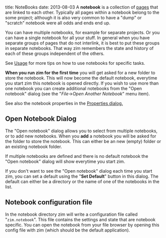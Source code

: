 title: NoteBooks
date: 2013-08-03
A **notebook** is a collection of [pages](./Pages.markdown) that are linked to each other. Typically all pages within a notebook belong to the some project; although it is also very common to have a "dump" or "scratch" notebook were all odds and ends end up.

You can have multiple notebooks, for example for separate projects. Or you can have a single notebook for all your stuff. In general when you have separate groups of pages that do not interlink, it is best to put these groups in separate notebooks. That way zim remembers the state and history of each of these groups independent of the others. 

See [Usage](../Usage.markdown) for more tips on how to use notebooks for specific tasks.

**When you run zim for the first time** you will get asked for a new folder to store the notebook. This will now become the default notebook, everytime you start zim this notebook is opened directly. If you wish to use more than one notebook you can create additional notebooks from the "Open notebook" dialog (see the "*File*->*Open Another Notebook*" menu item).

See also the notebook properties in the [Properties dialog.](./Properties.markdown)

Open Notebook Dialog
--------------------
The "Open notebook" dialog allows you to select from multiple notebooks, or to add new notebooks. When you **add** a notebook you will be asked for the folder to store the notebook. This can either be an new (empty) folder or an existing notebook folder. 

If multiple notebooks are defined and there is no default notebook the "Open notebook" dialog will show everytime you start zim.

If you don't want to see the "Open notebook" dialog each time you start zim, you can set a default using the "**Set Default**" button in this dialog. The default can either be a directory or the name of one of the notebooks in the list.

Notebook configuration file
---------------------------
In the notebook directory zim will write a configuration file called "``zim.notebook``". This file contains the settings and state that are notebook specific. You can open the notebook from your file browser by opening this config file with zim (which should be the default application).

